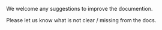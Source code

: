 We welcome any suggestions to improve the documention.

Please let us know what is not clear / missing from the docs.
